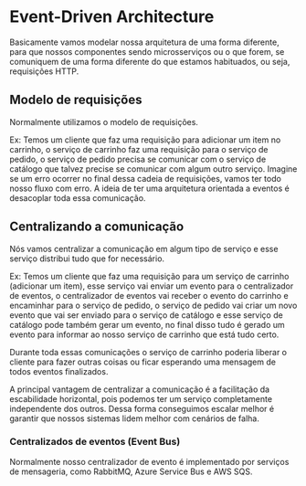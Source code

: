 # Event-Driven Architecture

Basicamente vamos modelar nossa arquitetura de uma forma diferente, para que nossos componentes sendo microsserviços ou o que forem, se comuniquem de uma forma diferente do que estamos habituados, ou seja, requisições HTTP.

## Modelo de requisições

Normalmente utilizamos o modelo de requisições.

Ex: Temos um cliente que faz uma requisição para adicionar um item no carrinho, o serviço de carrinho faz uma requisição para o serviço de pedido, o serviço de pedido precisa se comunicar com o serviço de catálogo que talvez precise se comunicar com algum outro serviço. Imagine se um erro ocorrer no final dessa cadeia de requisições, vamos ter todo nosso fluxo com erro. A ideia de ter uma arquitetura orientada a eventos é desacoplar toda essa comunicação.

## Centralizando a comunicação

Nós vamos centralizar a comunicação em algum tipo de serviço e esse serviço distribui tudo que for necessário.

Ex: Temos um cliente que faz uma requisição para um serviço de carrinho (adicionar um item), esse serviço vai enviar um evento para o centralizador de eventos, o centralizador de eventos vai receber o evento do carrinho e encaminhar para o serviço de pedido, o serviço de pedido vai criar um novo evento que vai ser enviado para o serviço de catálogo e esse serviço de catálogo pode também gerar um evento, no final disso tudo é gerado um evento para informar ao nosso serviço de carrinho que está tudo certo.

Durante toda essas comunicações o serviço de carrinho poderia liberar o cliente para fazer outras coisas ou ficar esperando uma mensagem de todos eventos finalizados.

A principal vantagem de centralizar a comunicação é a facilitação da escabilidade horizontal, pois podemos ter um serviço completamente independente dos outros. Dessa forma conseguimos escalar melhor é garantir que nossos sistemas lidem melhor com cenários de falha.

### Centralizados de eventos (Event Bus)

Normalmente nosso centralizador de evento é implementado por serviços de mensageria, como RabbitMQ, Azure Service Bus e AWS SQS.
